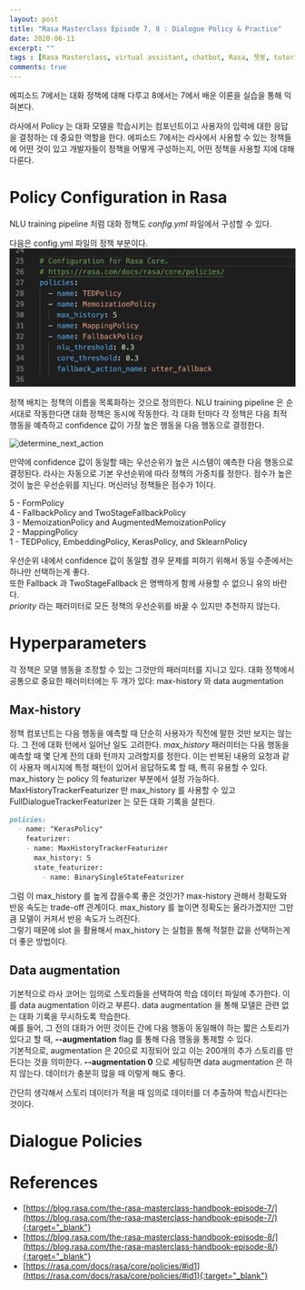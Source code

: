 ```yaml
---
layout: post
title: "Rasa Masterclass Episode 7, 8 : Dialogue Policy & Practice"
date: 2020-06-11
excerpt: ""
tags : [Rasa Masterclass, virtual assistant, chatbot, Rasa, 챗봇, tutorial, dialogue management]
comments: true
---
```


에피소드 7에서는 대화 정책에 대해 다루고 8에서는 7에서 배운 이론을 실습을 통해 익혀본다.

라사에서 Policy 는 대화 모델을 학습시키는 컴포넌트이고 사용자의 입력에 대한 응답을 결정하는 데 중요한 역할을 한다.
에피소드 7에서는 라사에서 사용할 수 있는 정책들에 어떤 것이 있고 개발자들이 정책을 어떻게 구성하는지,
어떤 정책을 사용할 지에 대해 다룬다. 

# Policy Configuration in Rasa

NLU training pipeline 처럼 대화 정책도 *config.yml* 파일에서 구성할 수 있다.

다음은 config.yml 파일의 정책 부분이다.
![policy_part](../assets/img/post/20200611-rasa-episode78/policyInConfig.png) 

정책 배치는 정책의 이름을 목록화하는 것으로 정의한다. NLU training pipeline 은 순서대로 작동한다면
대화 정책은 동시에 작동한다. 
각 대화 턴마다 각 정책은 다음 최적 행동을 예측하고 
confidence 값이 가장 높은 행동을 다음 행동으로 결정한다.

![determine_next_action](https://lh4.googleusercontent.com/cyUUrcepr4AX1fMlFQ-LpjkfZ5FW2hPe364HeU5Mb0RHMwkpmoqGv78UZUSgrsgHN0cH8sSyx5D83Kp3lv50KH2QsjRJ5Di-RANMKP7vrihBBkf9J7ohVdlyFY_1DtSxQX4hrx8c)

만약에 confidence 값이 동일할 때는 우선순위가 높은 시스템이 예측한 다음 행동으로 결정된다.
라사는 자동으로 기본 우선순위에 따라 정책의 가중치를 정한다. 
점수가 높은 것이 높은 우선순위를 지닌다. 머신러닝 정책들은 점수가 1이다.

5 - FormPolicy  
4 - FallbackPolicy and TwoStageFallbackPolicy  
3 - MemoizationPolicy and AugmentedMemoizationPolicy  
2 - MappingPolicy  
1 - TEDPolicy, EmbeddingPolicy, KerasPolicy, and SklearnPolicy  

우선순위 내에서 confidence 값이 동일할 경우 문제를 피하기 위해서
동일 수준에서는 하나만 선택하는게 좋다.  
또한 Fallback 과 TwoStageFallback 은 명백하게 함께 사용할 수 없으니 유의 바란다.  
*priority* 라는 패러미터로 모든 정책의 우선순위를 바꿀 수 있지만 추천하지 않는다.

# Hyperparameters

각 정책은 모델 행동을 조정할 수 있는 그것만의 패러미터를 지니고 있다. 
대화 정책에서 공통으로 중요한 패러미터에는 두 개가 있다: max-history 와 data augmentation

## Max-history

정책 컴포넌트는 다음 행동을 예측할 때 단순히 사용자가 직전에 말한 것만 보지는 않는다. 
그 전에 대화 턴에서 일어난 일도 고려한다. *max_history* 패러미터는 다음 행동을 예측할 때
몇 단계 전의 대화 턴까지 고려할지를 정한다. 
이는 반복된 내용의 요청과 같이 사용자 메시지에 특정 패턴이 있어서 응답하도록 할 때, 
특히 유용할 수 있다.
max_history 는 policy 의 featurizer 부분에서 설정 가능하다.  
MaxHistoryTrackerFeaturizer 만 max_history 를 사용할 수 있고 
FullDialogueTrackerFeaturizer 는 모든 대화 기록을 살핀다.

```markdown
policies:
  - name: "KerasPolicy"
    featurizer:
    - name: MaxHistoryTrackerFeaturizer
      max_history: 5
      state_featurizer:
        - name: BinarySingleStateFeaturizer
```

그럼 이 max_history 를 높게 잡을수록 좋은 것인가? max-history 관해서 정확도와 
반응 속도는 trade-off 관계이다. max_history 를 높이면 정확도는 올라가겠지만 
그만큼 모델이 커져서 반응 속도가 느려진다.  
그렇기 때문에 slot 을 활용해서 max_history 는 실험을 통해 적절한 값을 선택하는게
더 좋은 방법이다.

## Data augmentation

기본적으로 라사 코어는 임의로 스토리들을 선택하여 학습 데이터 파일에 추가한다. 
이를 data augmentation 이라고 부른다. data augmentation 을 통해 
모델은 관련 없는 대화 기록을 무시하도록 학습한다.   
예를 들어, 그 전의 대화가 어떤 것이든 간에 다음 행동이 동일해야 하는 짧은 스토리가 있다고 할 때,
**--augmentation** flag 를 통해 다음 행동을 통제할 수 있다.  
기본적으로, augmentation 은 20으로 지정되어 있고 이는 200개의 추가 스토리를 만든다는 것을 의미한다.
**--augmentation 0** 으로 세팅하면 data augmentation 은 하지 않는다. 데이터가 충분히 많을 때 
이렇게 해도 좋다.

간단히 생각해서 스토리 데이터가 적을 때 임의로 데이터를 더 추출하여 학습시킨다는 것이다. 

# Dialogue Policies



# References

* [https://blog.rasa.com/the-rasa-masterclass-handbook-episode-7/](https://blog.rasa.com/the-rasa-masterclass-handbook-episode-7/){:target="_blank"}
* [https://blog.rasa.com/the-rasa-masterclass-handbook-episode-8/](https://blog.rasa.com/the-rasa-masterclass-handbook-episode-8/){:target="_blank"}
* [https://rasa.com/docs/rasa/core/policies/#id1](https://rasa.com/docs/rasa/core/policies/#id1){:target="_blank"}

